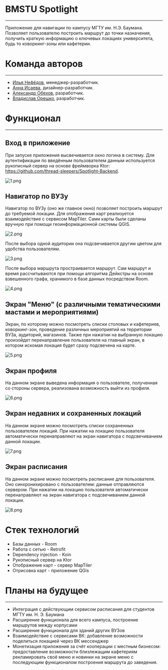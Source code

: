 # BMSTU Spotlight
---
Приложение для навигации по кампусу МГТУ им. Н.Э. Баумана. 
Позволяет пользователю построить маршрут до точки назначения, получить краткую информацию о ключевых локациях университета, будь то коворкинг-зоны или кафетерии. 
# Команда авторов
---
- [Илья Нефёдов](https://github.com/ilyaniafiodau), менеджер-разработчик.
- [Анна Исаева](https://github.com/cr3at1v3annis), дизайнер-разработчик.
- [Александр Обехов](https://github.com/MrSashaNeo), разработчик.
- [Владислав Орешко](https://github.com/ByteTheKernel), разработчик.
# Функционал
---
## Вход в приложение
При запуске приложения высвечивается окно логина в систему.
Для аутентификации по введённым пользователем данным используется рукописный сервер на основе фреймворка Ktor: https://github.com/thread-sleepers/Spotlight-Backend.

![1.png](images/1.png)
## Навигатор по ВУЗу
Навигатор по ВУЗу (оно же главное окно) позволяет построить маршрут до требуемой локации. Для отображения карт реализуется взаимодействие с сервисом MapTiler. Сами карты были сделаны вручную при помощи геоинформационной системы QGIS. 

![2.png](images/2.png)

После выбора одной аудитории она подсвечивается другим цветом для удобства пользователям. 

![3.png](images/3.png)

После выбора маршрута простраивается маршрут. Сам маршрут и время рассчитываются при помощи алгоритма Дейкстры на основе взвешенного графа, хранимого в базе данных посредством Room.

![4.png](images/4.png)

## Экран "Меню" (с различными тематическими мастами и мероприятиями)
Экран, по которому можно посмотреть списки столовых и кафетериев, коворкинг-зон, проведение различных мероприятий на территории ВУЗа, аудиторий, магазинов. Также при нажатии на выбранную локацию произойдет перенаправление пользователя на главный экран, в котором искомая локация будет сразу подсвечена на карте.

![5.png](images/5.png)

## Экран профиля
На данном экране выведена информация о пользователе, полученная со стороны сервера, реализована возможность выйти из профиля.

![6.png](images/6.png)

## Экран недавних и сохраненных локаций
На данном экране можно посмотреть списки сохраненных пользователем локаций. При нажатии на локацию пользователя автоматически перенаправляют на экран навигатора с подсвечиванием данной локации.

![7.png](images/7.png)

## Экран расписания
На данном экране можно посмотреть расписание для пользователя. Оно синхронихировано с пользователем: данные отправляются сервером. При нажатии на локацию пользователя автоматически перенаправляют на экран навигатора с подсвечиванием данной локации.

![8.png](images/8.png)

# Стек технологий
- Базы данных - Room
- Работа с сетью - Retrofit
- Dependency injection - Koin
- Рукописный сервер на Ktor
- Отображение карт - сервер MapTiler
- Отрисовка карт - приложение QGis

# Планы на будущее
---
- Интеграция с действующим сервисом расписания для студентов МГТУ им. Н. Э. Баумана
- Расширение функционала для всего кампуса, построение маршрутов между корпусами
- Расширение функционала для зданий других ВУЗов
- Взаимодействие с сервисами ВК: добавление возможности поделиться локацией через ВК мессенджер
- Монетизация приложения за счёт кооперации с местным бизнесом: предоставление возможности близлежащим кафетериям рекламировать своё меню и новинки на экране меню с последующим функционалом построения маршрута до заведения.

